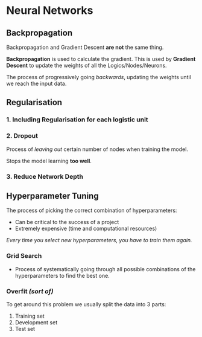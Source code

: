 # Neural Networks

## Backpropagation
Backpropagation and Gradient Descent **are not** the same thing.

**Backpropagation** is used to calculate the gradient. This is used by **Gradient Descent** to update the weights of all the Logics/Nodes/Neurons.

The process of progressively going _backwards_, updating the weights until we reach the input data.

## Regularisation

### 1. Including Regularisation for each logistic unit



### 2. Dropout

Process of _leaving out_ certain number of nodes when training the model.

Stops the model learning **too well**.

### 3. Reduce Network Depth

## Hyperparameter Tuning

The process of picking the correct combination of hyperparameters:
- Can be critical to the success of a project 
- Extremely expensive (time and computational resources)

_Every time you select new hyperparameters, you have to train them again._

### Grid Search
- Process of systematically going through all possible combinations of the hyperparameters to find the best one.

### Overfit _(sort of)_

To get around this problem we usually split the data into 3 parts:

1. Training set
2. Development set
3. Test set

